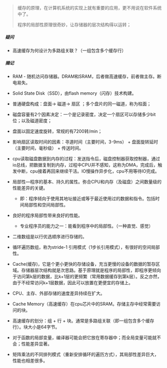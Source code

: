 > 缓存的原理，在计算机系统的实现上就有重要的应用，更不用说在软件系统中了。
>
> 程序的局部性原理很奇妙，让存储器的层次结构得以运转；

##### 疑问

* 高速缓存为何设计为多路组关联？（一组包含多个缓存行）



##### 摘记

* RAM - 随机访问存储器。DRAM和SRAM，后者做高速缓存，前者做主存。断电易失。
* Solid State Disk（SSD），由flash memory（闪存）技术构建。
* 普通硬盘构成：盘面-> 磁道-> 扇区 ；多个盘片的同一磁道，称为柱面；
* 磁盘容量有2个因素决定：一个是记录密度，决定一个扇区可以存储多少bit位；以及磁道密度；
* 盘面以固定速度旋转，常规的有7200转/min；
* 影响扇区读取时间的因素：寻道时间（主要时间，3-9ms）  +  盘面旋转延时（主要时间，毫秒级）  +  传送时间。



* cpu读取磁盘数据到内存的过程：发送指令后，磁盘控制器获取控制器，通过io总线，把数据复制到内存，过程中CPU并不感知，这称为DMA，完成后，触发中断，cpu接着再回来继续干活。IO慢操作异步化，cpu不用等待IO完成。
* 局部性—程序的基本、持久的属性。弥合CPU和内存（及磁盘）之间数量级的性能差异的关键。
  * 即：程序倾向于使用其地址接近或等于最近使用过的数据和指令。包括时间局部性和空间局部性。

* 良好的程序局部性带来良好的性能。
  * 专业程序员的能力之一：能看到程序中的局部性。（一种直觉、感觉）
* 二维数组是以行优选顺序进行存储的。
* 循环遍历数组，称为stride-1 引用模式（1步长引用模式），有很好的空间局部性。



* Cache(缓存)，它是个更小更快的存储设备，充当更慢的设备的数据的暂存区域。存储器层次结构就是次思路。基于原理就是程序的局部性，即程序更倾向于访问第k层的数据，比k+1层的更频繁（常用数据缓存到第k层）。反之亦然，由于不经常访问k+1层数据，因此可以放置在更便宜的存储上。

* CPU、主存、外部存储的速度差异持续在扩大。



* Cache Memory（高速缓存）在cpu芯片中的SRAM。存储主存中经常需要访问的块。
* 高速缓存的划分：组 + 行 + 块。通常是多路组关联（即一组包含多个缓存行）。块大小是64字节。
* 对于函数的局部变量，编译器可能会把它放在寄存器中；而全局变量可能就不会；性能差异显著。



* 矩阵乘法的不同排列模式（重新安排循环的遍历方式），其局部性差异巨大，性能也相差很多。

